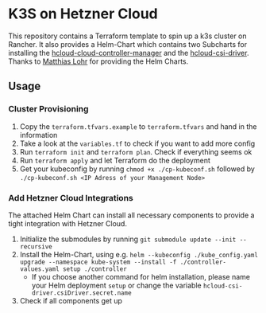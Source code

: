 # K3S on Hetzner Cloud

This repository contains a Terraform template to spin up a k3s cluster on Rancher.
It also provides a Helm-Chart which contains two Subcharts for installing the [hcloud-cloud-controller-manager](https://github.com/hetznercloud/hcloud-cloud-controller-manager) and the [hcloud-csi-driver](https://github.com/hetznercloud/csi-driver). 
Thanks to [Matthias Lohr](https://gitlab.com/MatthiasLohr) for providing the Helm Charts.

## Usage

### Cluster Provisioning

1. Copy the `terraform.tfvars.example` to `terraform.tfvars` and hand in the information
2. Take a look at the `variables.tf` to check if you want to add more config 
3. Run `terraform init` and `terraform plan`. Check if everything seems ok
4. Run `terraform apply` and let Terraform do the deployment
5. Get your kubeconfig by running `chmod +x ./cp-kubeconf.sh` followed by `./cp-kubeconf.sh <IP Adress of your Management Node>`

### Add Hetzner Cloud Integrations

The attached Helm Chart can install all necessary components to provide a tight integration with Hetzner Cloud.

1. Initialize the submodules by running `git submodule update --init --recursive`
2. Install the Helm-Chart, using e.g. `helm --kubeconfig ./kube_config.yaml upgrade --namespace kube-system --install -f ./controller-values.yaml setup ./controller`
   * If you choose another command for helm installation, please name your Helm deployment `setup` or change the variable `hcloud-csi-driver.csiDriver.secret.name`
3. Check if all components get up
